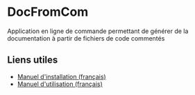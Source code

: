 # DocFromCom

Application en ligne de commande permettant de générer de la documentation à partir de fichiers de code commentés

## Liens utiles

+ [Manuel d'installation (français)](https://github.com/LucaMayerDalverny/DocFromCom/INSTALLATION_MANUAL.md)
+ [Manuel d'utilisation (français)](https://github.com/LucaMayerDalverny/DocFromCom/USER_MANUAL.md)
